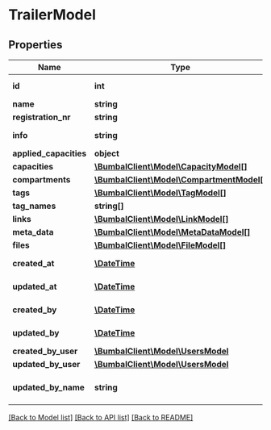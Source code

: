 # TrailerModel

## Properties
Name | Type | Description | Notes
------------ | ------------- | ------------- | -------------
**id** | **int** | Unique Identifier | [optional] 
**name** | **string** | name | [optional] 
**registration_nr** | **string** | registration_nr | [optional] 
**info** | **string** | Any extra information | [optional] 
**applied_capacities** | **object** |  | [optional] 
**capacities** | [**\BumbalClient\Model\CapacityModel[]**](CapacityModel.md) |  | [optional] 
**compartments** | [**\BumbalClient\Model\CompartmentModel[]**](CompartmentModel.md) |  | [optional] 
**tags** | [**\BumbalClient\Model\TagModel[]**](TagModel.md) |  | [optional] 
**tag_names** | **string[]** | Tag names | [optional] 
**links** | [**\BumbalClient\Model\LinkModel[]**](LinkModel.md) |  | [optional] 
**meta_data** | [**\BumbalClient\Model\MetaDataModel[]**](MetaDataModel.md) |  | [optional] 
**files** | [**\BumbalClient\Model\FileModel[]**](FileModel.md) |  | [optional] 
**created_at** | [**\DateTime**](\DateTime.md) | created_at date time | [optional] 
**updated_at** | [**\DateTime**](\DateTime.md) | updated_at date time | [optional] 
**created_by** | [**\DateTime**](\DateTime.md) | created_at date time | [optional] 
**updated_by** | [**\DateTime**](\DateTime.md) | updated_at date time | [optional] 
**created_by_user** | [**\BumbalClient\Model\UsersModel**](UsersModel.md) |  | [optional] 
**updated_by_user** | [**\BumbalClient\Model\UsersModel**](UsersModel.md) |  | [optional] 
**updated_by_name** | **string** | Trailer updated by user full name | [optional] 

[[Back to Model list]](../README.md#documentation-for-models) [[Back to API list]](../README.md#documentation-for-api-endpoints) [[Back to README]](../README.md)


